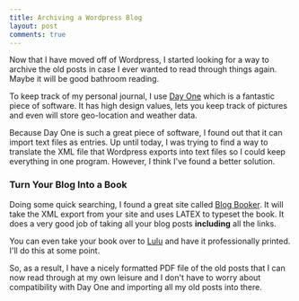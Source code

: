 ```yaml
---
title: Archiving a Wordpress Blog
layout: post
comments: true
---
```


Now that I have moved off of Wordpress, I started looking for a way to archive the old posts in case I ever wanted to read through things again. Maybe it will be good bathroom reading.

To keep track of my personal journal, I use [Day One](http://dayoneapp.com/) which is a fantastic piece of software. It has high design values, lets you keep track of pictures and even will store geo-location and weather data.

Because Day One is such a great piece of software, I found out that it can import text files as entries. Up until today, I was trying to find a way to translate the XML file that Wordpress exports into text files so I could keep everything in one program. However, I think I've found a better solution.

### Turn Your Blog Into a Book

Doing some quick searching, I found a great site called [Blog Booker](http://www.blogbooker.com). It will take the XML export from your site and uses LATEX to typeset the book. It does a very good job of taking all your blog posts **including** all the links.

You can even take your book over to [Lulu](http://www.lulu.com) and have it professionally printed. I'll do this at some point.

So, as a result, I have a nicely formatted PDF file of the old posts that I can now read through at my own leisure and I don't have to worry about compatibility with Day One and importing all my old posts into there.